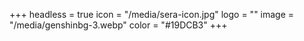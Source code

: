 +++
headless = true
icon = "/media/sera-icon.jpg"
logo = ""
image = "/media/genshinbg-3.webp"
color = "#19DCB3"
+++
